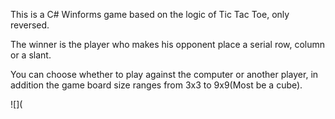 This is a C# Winforms game based on the logic of Tic Tac Toe, only reversed.

The winner is the player who makes his opponent place a serial row, column or a slant.

You can choose whether to play against the computer or another player, in addition the game board size ranges from 3x3 to 9x9(Most be a cube).

![](

